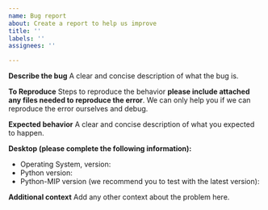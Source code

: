 ```yaml
---
name: Bug report
about: Create a report to help us improve
title: ''
labels: ''
assignees: ''

---
```


**Describe the bug**
A clear and concise description of what the bug is.

**To Reproduce**
Steps to reproduce the behavior **please include attached any files needed to reproduce the error**. We can only help you if we can reproduce the error ourselves and debug.

**Expected behavior**
A clear and concise description of what you expected to happen.

**Desktop (please complete the following information):**
 - Operating System, version:
 - Python version:
 - Python-MIP version (we recommend you to test with the latest version):  

**Additional context**
Add any other context about the problem here.
